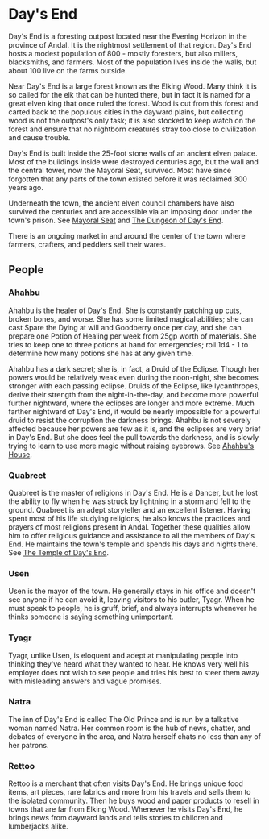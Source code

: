 # Day's End

Day's End is a foresting outpost located near the Evening Horizon in the province of Andal. It is the nightmost settlement of that region. Day's End hosts a modest population of 800 - mostly foresters, but also millers, blacksmiths, and farmers. Most of the population lives inside the walls, but about 100 live on the farms outside.

Near Day's End is a large forest known as the Elking Wood. Many think it is so called for the elk that can be hunted there, but in fact it is named for a great elven king that once ruled the forest. Wood is cut from this forest and carted back to the populous cities in the dayward plains, but collecting wood is not the outpost's only task; it is also stocked to keep watch on the forest and ensure that no nightborn creatures stray too close to civilization and cause trouble.

Day's End is built inside the 25-foot stone walls of an ancient elven palace. Most of the buildings inside were destroyed centuries ago, but the wall and the central tower, now the Mayoral Seat, survived. Most have since forgotten that any parts of the town existed before it was reclaimed 300 years ago.

Underneath the town, the ancient elven council chambers have also survived the centuries and are accessible via an imposing door under the town's prison. See [Mayoral Seat](mayoral-seat.html) and [The Dungeon of Day's End](dungeon.html).

There is an ongoing market in and around the center of the town where farmers, crafters, and peddlers sell their wares.

## People

### Ahahbu

Ahahbu is the healer of Day's End. She is constantly patching up cuts, broken bones, and worse. She has some limited magical abilities; she can cast Spare the Dying at will and Goodberry once per day, and she can prepare one Potion of Healing per week from 25gp worth of materials. She tries to keep one to three potions at hand for emergencies; roll 1d4 - 1 to determine how many potions she has at any given time.

Ahahbu has a dark secret; she is, in fact, a Druid of the Eclipse. Though her powers would be relatively weak even during the noon-night, she becomes stronger with each passing eclipse. Druids of the Eclipse, like lycanthropes, derive their strength from the night-in-the-day, and become more powerful further nightward, where the eclipses are longer and more extreme. Much farther nightward of Day's End, it would be nearly impossible for a powerful druid to resist the corruption the darkness brings. Ahahbu is not severely affected because her powers are few as it is, and the eclipses are very brief in Day's End. But she does feel the pull towards the darkness, and is slowly trying to learn to use more magic without raising eyebrows. See [Ahahbu's House](ahahbus-house.html).

### Quabreet

Quabreet is the master of religions in Day's End. He is a Dancer, but he lost the ability to fly when he was struck by lightning in a storm and fell to the ground. Quabreet is an adept storyteller and an excellent listener. Having spent most of his life studying religions, he also knows the practices and prayers of most religions present in Andal. Together these qualities allow him to offer religious guidance and assistance to all the members of Day's End. He maintains the town's temple and spends his days and nights there. See [The Temple of Day's End](temple.html).

### Usen

Usen is the mayor of the town. He generally stays in his office and doesn't see anyone if he can avoid it, leaving visitors to his butler, Tyagr. When he must speak to people, he is gruff, brief, and always interrupts whenever he thinks someone is saying something unimportant.

### Tyagr

Tyagr, unlike Usen, is eloquent and adept at manipulating people into thinking they've heard what they wanted to hear. He knows very well his employer does not wish to see people and tries his best to steer them away with misleading answers and vague promises.

### Natra

The inn of Day's End is called The Old Prince and is run by a talkative woman named Natra. Her common room is the hub of news, chatter, and debates of everyone in the area, and Natra herself chats no less than any of her patrons.

### Rettoo

Rettoo is a merchant that often visits Day's End. He brings unique food items, art pieces, rare fabrics and more from his travels and sells them to the isolated community. Then he buys wood and paper products to resell in towns that are far from Elking Wood. Whenever he visits Day's End, he brings news from dayward lands and tells stories to children and lumberjacks alike.
